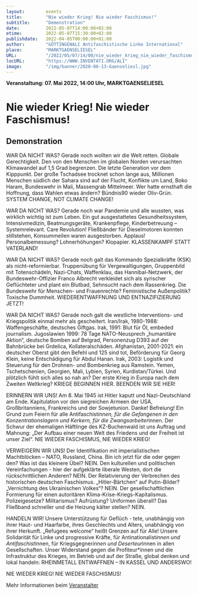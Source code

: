 ```yaml
---
layout:        events
title:         "Nie wieder Krieg! Nie wieder Faschismus!"
subtitle:      "Demonstration"
date:          2022-05-07T14:00:00+02:00
etime:         2022-05-07T15:30:00+02:00
publishdate:   2022-04-05T00:00:00+01:00
author:        "GÖTTINGENALI Antifaschistische Linke International"
place:         "MARKTGAENSELIESEL"
URL:           "/2022/05/07/14/00/nie_wieder_krieg_nie_wieder_faschismus"
locURL:        "https://WWW.INVENTATI.ORG/ALI"
image:         "/img/banner/2020-06-13-Gaenseliesl.jpg"
---
```


**Veranstaltung: 07. Mai 2022, 14:00 Uhr, MARKTGAENSELIESEL**

Nie wieder Krieg! Nie wieder Faschismus!
===========

Demonstration
-----------

WAR DA NICHT WAS? Gerade noch wollten wir die
Welt retten. Globale Gerechtigkeit. Den von den
Menschen im globalen Norden verursachten Klimawandel auf 1,5 Grad begrenzen. Die letzte Generation
vor dem Kipppunkt. Der große Tschadsee trocknet
schon lange aus, Millionen Menschen südlich der
Sahara sind auf der Flucht, Konflikte um Land, Boko
Haram, Bundeswehr in Mali, Massengrab Mittelmeer.
Wer hatte ernsthaft die Hoffnung, dass Wahlen etwas
ändern? Bündnis90 wieder Oliv-Grün.
SYSTEM CHANGE, NOT CLIMATE CHANGE!

WAR DA NICHT WAS? Gerade noch war Pandemie
und alle wussten, was wirklich wichtig ist zum Leben.
Ein gut ausgestattetes Gesundheitssystem, Intensivmedizin, Beatmungsgeräte, Krankenpflege, Kinderbetreuung – Systemrelevant. Care Revolution!
Fließbänder für Dieselmotoren konnten stillstehen,
Konsummeilen waren ausgestorben. Applaus!
Personalbemessung? Lohnerhöhungen? Klopapier.
KLASSENKAMPF STATT VATERLAND!

WAR DA NICHT WAS? Gerade noch galt das Kommando Spezialkräfte (KSK) als nicht-reformierbar.
Truppenübung für Vergewaltigungen, Gruppenbild
mit Totenschädeln, Nazi-Chats, Waffenklau, das Hannibal-Netzwerk, der Bundeswehr-Offizier Franco Albrecht verkleidet sich als syrischer Geflüchteter und
plant ein Blutbad, Sehnsucht nach dem Rassenkrieg.
Die Bundeswehr für Menschen- und Frauenrechte?
Feministische Außenpolitik? Toxische Dummheit.
WIEDERENTWAFFNUNG UND ENTNAZIFIZIERUNG
JETZT!

WAR DA NICHT WAS? Gerade noch galt die westliche
Interventions- und Kriegspolitik einmal mehr als gescheitert. Iran/Irak, 1980-1988: Waffengeschäfte,
deutsches Giftgas. Irak, 1991: Blut für Öl, embeded
journalism. Jugoslawien 1999: 78 Tage NATO-Neusprech „humanitäre Aktion“, deutsche Bomben auf
Belgrad, Personenzug D393 auf der Bahnbrücke
bei Grdelica, Kollateralschäden. Afghanistan, 2001-2021: ein deutscher Oberst gibt den Befehl und 125
sind tot, Beförderung für Georg Klein, keine Entschädigung für Abdul Hanan. Irak, 2003: Logistik und
Steuerung für den Drohnen- und Bombenkrieg aus
Ramstein. Yemen, Tschetschenien, Georgien, Mali,
Lybien, Syrien, Kurdistan/Türkei. Und plötzlich fühlt
sich alles so nah an? Der erste Krieg in Europa nach
dem Zweiten Weltkrieg?
KRIEGE BEGINNEN HIER. BEENDEN WIR SIE HIER!

ERINNERN WIR UNS! Am 8. Mai 1945 ist Hitler kaputt
und Nazi-Deutschland am Ende. Kapitulation vor
den siegreichen Armeen der USA, Großbritanniens,
Frankreichs und der Sowjetunion. Danke! Befreiung!
Ein Grund zum Feiern für alle Antifaschist*innen, für
die Gefangenen in den Konzentrationslagern und
Kerkern, für die Zwangsarbeiter*innen. Der Schwur
der ehemaligen Häftlinge des KZ-Buchenwald ist uns
Auftrag und Mahnung: „Der Aufbau einer neuen Welt
des Friedens und der Freiheit ist unser Ziel“.
NIE WIEDER FASCHISMUS, NIE WIEDER KRIEG!

VERWEIGERN WIR UNS! Der Identifikation mit imperialistischen Machtblöcken – NATO, Russland,
China. Bin ich jetzt für die oder gegen den? Was ist
das kleinere Übel? NEIN. Den kulturellen und politischen Vereinfachungen - hier der aufgeklärte liberale
Westen, dort die rückschrittlichen Anderen? NEIN.
Der Relativierung der Verbrechen des historischen
deutschen Faschismus. „Hitler-Bärtchen“ auf Putin-Bilder? „Vernichtung des Ukrainischen Volkes“?
NEIN. Der gesellschaftlichen Formierung für einen
autoritären Klima-Krise-Kriegs-Kapitalismus. Polizeigesetze? Militarismus? Aufrüstung? Uniformen
überall? Das Fließband schneller und die Heizung
kälter stellen? NEIN.

HANDELN WIR! Unsere Unterstützung für Geflüch -
tete, unabhängig von ihrer Haut- und Haarfarbe, ihres
Geschlechts und Alters, unabhängig von ihrer Herkunft. „Refugees welcome“ heißt Grenzen auf für Alle!
Unsere Solidarität für Linke und progressive Kräfte,
für Antinationalist*innen und Antifaschist*innen, für
Kriegsgegner*innen und Deserteur*innen in allen
Gesellschaften. Unser Widerstand gegen die Profiteur*innen und die Infrastruktur des Krieges, im
Betrieb und auf der Straße, global denken und lokal
handeln: RHEINMETALL ENTWAFFNEN – IN KASSEL
UND ANDERSWO!

NIE WIEDER KRIEG! NIE WIEDER FASCHISMUS!

Mehr Informationen beim [Veranstalter](https://www.inventati.org/ali)
